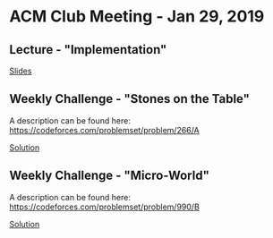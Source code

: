 ACM Club Meeting - Jan 29, 2019
===

Lecture - "Implementation"
---

[Slides](Implementation.pdf)


Weekly Challenge - "Stones on the Table"
---

A description can be found here: https://codeforces.com/problemset/problem/266/A

[Solution](StonesOnTheTable.cpp)

Weekly Challenge - "Micro-World"
---

A description can be found here: https://codeforces.com/problemset/problem/990/B

[Solution](MicroWorld.cpp)